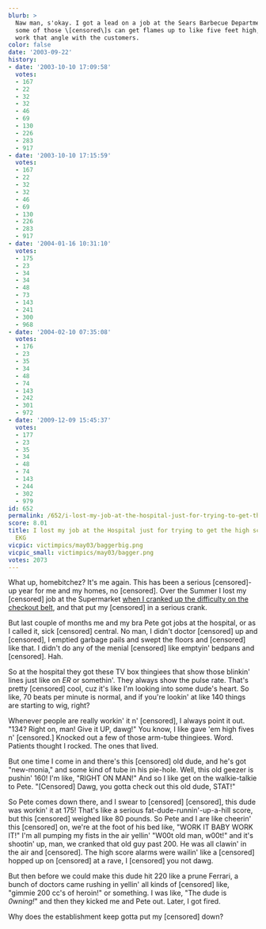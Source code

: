 ```yaml
---
blurb: >
  Naw man, s'okay. I got a lead on a job at the Sears Barbecue Department. I'm thinkin'
  some of those \[censored\]s can get flames up to like five feet high, I'm gonna
  work that angle with the customers.
color: false
date: '2003-09-22'
history:
- date: '2003-10-10 17:09:58'
  votes:
  - 167
  - 22
  - 32
  - 32
  - 46
  - 69
  - 130
  - 226
  - 283
  - 917
- date: '2003-10-10 17:15:59'
  votes:
  - 167
  - 22
  - 32
  - 32
  - 46
  - 69
  - 130
  - 226
  - 283
  - 917
- date: '2004-01-16 10:31:10'
  votes:
  - 175
  - 23
  - 34
  - 34
  - 48
  - 73
  - 143
  - 241
  - 300
  - 968
- date: '2004-02-10 07:35:08'
  votes:
  - 176
  - 23
  - 35
  - 34
  - 48
  - 74
  - 143
  - 242
  - 301
  - 972
- date: '2009-12-09 15:45:37'
  votes:
  - 177
  - 23
  - 35
  - 34
  - 48
  - 74
  - 143
  - 244
  - 302
  - 979
id: 652
permalink: /652/i-lost-my-job-at-the-hospital-just-for-trying-to-get-the-high-score-on-the-ekg/
score: 8.01
title: I lost my job at the Hospital just for trying to get the high score on the
  EKG
vicpic: victimpics/may03/baggerbig.png
vicpic_small: victimpics/may03/bagger.png
votes: 2073
---
```


What up, homebitchez? It's me again. This has been a serious
\[censored\]-up year for me and my homes, no \[censored\]. Over the
Summer I lost my \[censored\] job at the Supermarket [when I cranked up
the difficulty on the checkout belt](@/victim/593.md), and that put
my \[censored\] in a serious crank.

But last couple of months me and my bra Pete got jobs at the hospital,
or as I called it, sick \[censored\] central. No man, I didn't doctor
\[censored\] up and \[censored\], I emptied garbage pails and swept the
floors and \[censored\] like that. I didn't do any of the menial
\[censored\] like emptyin' bedpans and \[censored\]. Hah.

So at the hospital they got these TV box thingiees that show those
blinkin' lines just like on *ER* or somethin'. They always show the
pulse rate. That's pretty \[censored\] cool, cuz it's like I'm looking
into some dude's heart. So like, 70 beats per minute is normal, and if
you're lookin' at like 140 things are starting to wig, right?

Whenever people are really workin' it n' \[censored\], I always point it
out. "134? Right on, man! Give it UP, dawg!" You know, I like gave 'em
high fives n' \[censored.\] Knocked out a few of those arm-tube
thingiees. Word. Patients thought I rocked. The ones that lived.

But one time I come in and there's this \[censored\] old dude, and he's
got "new-monia," and some kind of tube in his pie-hole. Well, this old
geezer is pushin' 160! I'm like, "RIGHT ON MAN!" And so I like get on
the walkie-talkie to Pete. "\[Censored\] Dawg, you gotta check out this
old dude, STAT!"

So Pete comes down there, and I swear to \[censored\] \[censored\], this
dude was workin' it at 175! That's like a serious
fat-dude-runnin'-up-a-hill score, but this \[censored\] weighed like 80
pounds. So Pete and I are like cheerin' this \[censored\] on, we're at
the foot of his bed like, "WORK IT BABY WORK IT!" I'm all pumping my
fists in the air yellin' "W00t old man, w00t!" and it's shootin' up,
man, we cranked that old guy past 200. He was all clawin' in the air and
\[censored\]. The high score alarms were wailin' like a \[censored\]
hopped up on \[censored\] at a rave, I \[censored\] you not dawg.

But then before we could make this dude hit 220 like a prune Ferrari, a
bunch of doctors came rushing in yellin' all kinds of \[censored\] like,
"gimmie 200 cc's of heroin!" or something. I was like, "The dude is
*0wning!*" and then they kicked me and Pete out. Later, I got fired.

Why does the establishment keep gotta put my \[censored\] down?